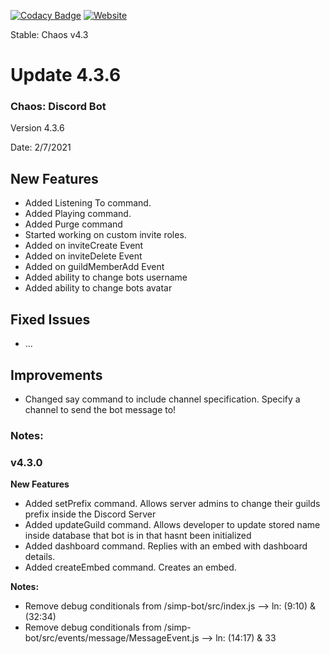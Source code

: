 [![Codacy Badge](https://app.codacy.com/project/badge/Grade/b775839b70364ba89233e4848f653ba7)](https://www.codacy.com?utm_source=github.com&amp;utm_medium=referral&amp;utm_content=Tanner1638/Mystic-Web-Interface&amp;utm_campaign=Badge_Grade)
[![Website](https://img.shields.io/badge/website-visit-brightgreen)](https://strangeislandstudios.com)

Stable: Chaos v4.3

# Update 4.3.6

### Chaos: Discord Bot
Version 4.3.6

Date: 2/7/2021

## New Features
- Added Listening To command.
- Added Playing command.
- Added Purge command
- Started working on custom invite roles. 
- Added on inviteCreate Event
- Added on inviteDelete Event
- Added on guildMemberAdd Event
- Added ability to change bots username
- Added ability to change bots avatar

## Fixed Issues
- ...


## Improvements
- Changed say command to include channel specification. Specify a channel to send the bot message to!


### Notes:



### v4.3.0
**New Features**
- Added setPrefix command. Allows server admins to change their guilds prefix inside the Discord Server
- Added updateGuild command. Allows developer to update stored name inside database that bot is in that hasnt been initialized
- Added dashboard command. Replies with an embed with dashboard details.
- Added createEmbed command. Creates an embed.


**Notes:**
- Remove debug conditionals from /simp-bot/src/index.js --> ln: (9:10) & (32:34)
- Remove debug conditionals from /simp-bot/src/events/message/MessageEvent.js --> ln: (14:17) & 33
